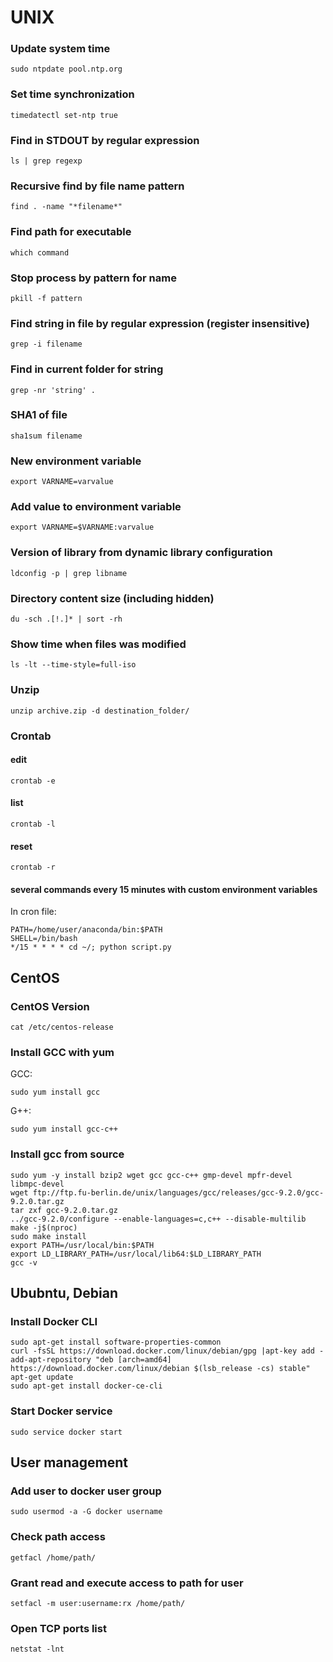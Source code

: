 # UNIX
### Update system time  
```
sudo ntpdate pool.ntp.org
```

### Set time synchronization  
```
timedatectl set-ntp true
```

### Find in STDOUT by regular expression
```
ls | grep regexp
```

### Recursive find by file name pattern
``` find . -name "*filename*" ```

### Find path for executable
```which command```

### Stop process by pattern for name
```
pkill -f pattern
```

### Find string in file by regular expression (register insensitive)
```
grep -i filename
```
### Find in current folder for string
```
grep -nr 'string' .
```

### SHA1 of file
```
sha1sum filename
```

### New environment variable
```
export VARNAME=varvalue
```

### Add value to environment variable
```
export VARNAME=$VARNAME:varvalue
```

### Version of library from dynamic library configuration
```
ldconfig -p | grep libname
```
### Directory content size (including hidden)
```du -sch .[!.]* | sort -rh```

### Show time when files was modified
```
ls -lt --time-style=full-iso
```

### Unzip
```
unzip archive.zip -d destination_folder/
```

### Crontab
#### edit
```
crontab -e
```
#### list
```
crontab -l
```
#### reset
```
crontab -r
```
#### several commands every 15 minutes with custom environment variables
In cron file:  
```
PATH=/home/user/anaconda/bin:$PATH
SHELL=/bin/bash
*/15 * * * * cd ~/; python script.py
```

## CentOS
### CentOS Version
```
cat /etc/centos-release
```

### Install GCC with yum
GCC:
```
sudo yum install gcc
```
G++:  
```
sudo yum install gcc-c++
```

### Install gcc from source
```
sudo yum -y install bzip2 wget gcc gcc-c++ gmp-devel mpfr-devel libmpc-devel  
wget ftp://ftp.fu-berlin.de/unix/languages/gcc/releases/gcc-9.2.0/gcc-9.2.0.tar.gz  
tar zxf gcc-9.2.0.tar.gz  
../gcc-9.2.0/configure --enable-languages=c,c++ --disable-multilib  
make -j$(nproc)  
sudo make install  
export PATH=/usr/local/bin:$PATH  
export LD_LIBRARY_PATH=/usr/local/lib64:$LD_LIBRARY_PATH  
gcc -v
```

## Ububntu, Debian
### Install Docker CLI
```
sudo apt-get install software-properties-common  
curl -fsSL https://download.docker.com/linux/debian/gpg |apt-key add -  
add-apt-repository "deb [arch=amd64] https://download.docker.com/linux/debian $(lsb_release -cs) stable"  
apt-get update  
sudo apt-get install docker-ce-cli  
```

### Start Docker service
```sudo service docker start```

## User management
### Add user to docker user group
```sudo usermod -a -G docker username```

### Check path access
```getfacl /home/path/```

### Grant read and execute access to path for user
```setfacl -m user:username:rx /home/path/```

### Open TCP ports list
```netstat -lnt```
